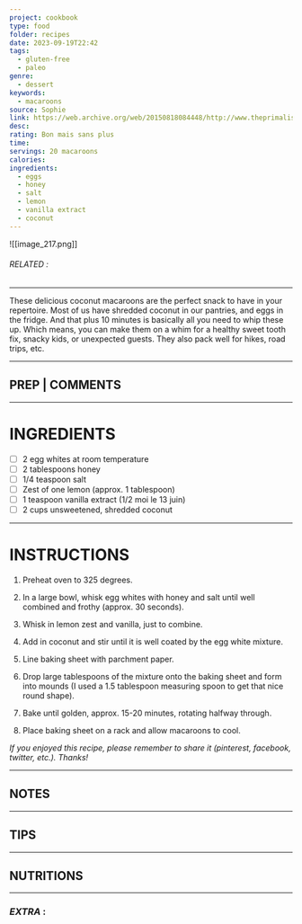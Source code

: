 ```yaml
---
project: cookbook
type: food
folder: recipes
date: 2023-09-19T22:42
tags:
  - gluten-free
  - paleo
genre:
  - dessert
keywords:
  - macaroons
source: Sophie
link: https://web.archive.org/web/20150818084448/http://www.theprimalist.com/coconut-macaroons-gluten-free-paleo/
desc: 
rating: Bon mais sans plus
time: 
servings: 20 macaroons
calories: 
ingredients:
  - eggs
  - honey
  - salt
  - lemon
  - vanilla extract
  - coconut
---
```


![[image_217.png]]
###### *RELATED* : 
---
These delicious coconut macaroons are the perfect snack to have in your repertoire. Most of us have shredded coconut in our pantries, and eggs in the fridge. And that plus 10 minutes is basically all you need to whip these up. Which means, you can make them on a whim for a healthy sweet tooth fix, snacky kids, or unexpected guests. They also pack well for hikes, road trips, etc.

---
## PREP | COMMENTS



---
# INGREDIENTS

- [ ] 2 egg whites at room temperature
- [ ] 2 tablespoons honey
- [ ] 1/4 teaspoon salt
- [ ] Zest of one lemon (approx. 1 tablespoon)
- [ ] 1 teaspoon vanilla extract (1/2 moi le 13 juin)
- [ ] 2 cups unsweetened, shredded coconut

---
# INSTRUCTIONS

1. Preheat oven to 325 degrees.
  
2. In a large bowl, whisk egg whites with honey and salt until well combined and frothy (approx. 30 seconds).
  
3. Whisk in lemon zest and vanilla, just to combine.
  
4. Add in coconut and stir until it is well coated by the egg white mixture.
  
5. Line baking sheet with parchment paper.
  
6. Drop large tablespoons of the mixture onto the baking sheet and form into mounds (I used a 1.5 tablespoon measuring spoon to get that nice round shape).
  
7. Bake until golden, approx. 15-20 minutes, rotating halfway through.
  
8. Place baking sheet on a rack and allow macaroons to cool.
  
_If you enjoyed this recipe, please remember to share it (pinterest, facebook, twitter, etc.). Thanks!_

---
## NOTES



---
## TIPS



---
## NUTRITIONS



---
### *EXTRA* :



